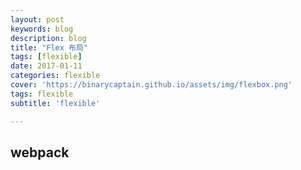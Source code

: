 ```yaml
---
layout: post
keywords: blog
description: blog
title: "Flex 布局"
tags: [flexible]
date: 2017-01-11
categories: flexible
cover: 'https://binarycaptain.github.io/assets/img/flexbox.png'
tags: flexible
subtitle: 'flexible'

---
```



## webpack
